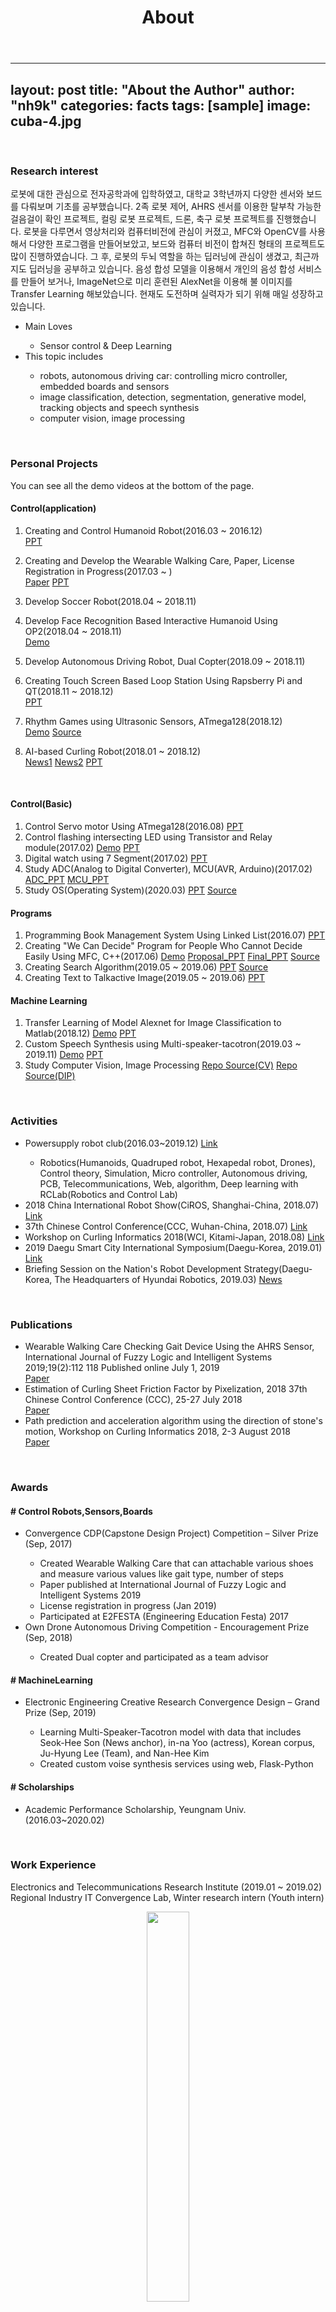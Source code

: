 ﻿---
layout: misc
title: About
---

---
layout: post
title: "About the Author"
author: "nh9k"
categories: facts
tags: [sample]
image: cuba-4.jpg
---

<br>
<h3>Research interest</h3>

로봇에 대한 관심으로 전자공학과에 입학하였고,
대학교 3학년까지 다양한 센서와 보드를 다뤄보며 기초를 공부했습니다.
2족 로봇 제어, AHRS 센서를 이용한 탈부착 가능한 걸음걸이 확인 프로젝트, 컬링 로봇 프로젝트, 드론, 축구 로봇 프로젝트를 진행했습니다.
로봇을 다루면서 영상처리와 컴퓨터비전에 관심이 커졌고, MFC와 OpenCV를 사용해서 다양한 프로그램을 만들어보았고,
보드와 컴퓨터 비전이 합쳐진 형태의 프로젝트도 많이 진행하였습니다.
그 후, 로봇의 두뇌 역할을 하는 딥러닝에 관심이 생겼고, 최근까지도 딥러닝을 공부하고 있습니다.
음성 합성 모델을 이용해서 개인의 음성 합성 서비스를 만들어 보거나, ImageNet으로 미리 훈련된 AlexNet을 이용해 불 이미지를 Transfer Learning 해보았습니다.
현재도 도전하며 실력자가 되기 위해 매일 성장하고 있습니다.


<ul>
    <li>Main Loves</li>
    <ul>
        <li>Sensor control & Deep Learning</li>
    </ul>
        <li>This topic includes</li>
    <ul>
        <li>robots, autonomous driving car: controlling micro controller, embedded boards and sensors</li>
        <li>image classification, detection, segmentation, generative model, tracking objects and speech synthesis</li>
        <li>computer vision, image processing</li>
    </ul>
    
</ul>

<br>
<h3>Personal Projects</h3>
You can see all the demo videos at the bottom of the page.

<br>
<h4>Control(application)</h4>

1. Creating and Control Humanoid Robot(2016.03 ~ 2016.12)  
<a href="https://www.slideshare.net/ssuserf5270f/seminar-2legs-robotsnanheekim">PPT</a>  

2. Creating and Develop the Wearable Walking Care, Paper, License Registration in Progress(2017.03 ~ )  
<a href="http://www.ijfis.org/journal/view.html?uid=870&page=&sort=&scale=10&all_k=&s_t=wearable&s_a=&s_k=&s_v=&s_n=&spage=&pn=search&year=&vmd=Full">Paper</a> <a href="https://www.slideshare.net/ssuserf5270f/imu-sensornanheekim">PPT</a>

3. Develop Soccer Robot(2018.04 ~ 2018.11)</li>

4. Develop Face Recognition Based Interactive Humanoid Using OP2(2018.04 ~ 2018.11)  
<a href="https://blog.naver.com/PostView.nhn?blogId=kimnanhee97&logNo=221832900828&categoryNo=12&parentCategoryNo=&from=thumbnailList">Demo</a>

5. Develop Autonomous Driving Robot, Dual Copter(2018.09 ~ 2018.11)</li>

6. Creating Touch Screen Based Loop Station Using Rapsberry Pi and QT(2018.11 ~ 2018.12)  
<a href="https://www.slideshare.net/ssuserf5270f/digital-clock-using-7segmentnanheekim">PPT</a></li>

7. Rhythm Games using Ultrasonic Sensors, ATmega128(2018.12)  
<a href="https://blog.naver.com/kimnanhee97/221847029738">Demo</a> <a href="https://github.com/nh9k/Microcomputer-ATmega128">Source</a> 

8. AI-based Curling Robot(2018.01 ~ 2018.12)  
<a href="https://news.naver.com/main/read.nhn?mode=LPOD&mid=tvh&oid=448&aid=0000236792">News1</a>  <a href="http://pr.yu.ac.kr/01/view.php?BOARD=news&IDX=1709&PAGE=1&SEARCH1=title&SEARCH2=%EC%BB%AC%EB%A7%81">News2</a>  <a href="https://www.slideshare.net/ssuserf5270f/kalman-filternanheekim">PPT</a>

<br>

<h4>Control(Basic)</h4>
<ol>
  <li> Control Servo motor Using ATmega128(2016.08) <a href="https://www.slideshare.net/ssuserf5270f/servo-motornanheekim">PPT</a></li>
  <li> Control flashing intersecting LED using Transistor and Relay module(2017.02) <a href="https://blog.naver.com/kimnanhee97/221835318194">Demo</a> <a href="https://www.slideshare.net/ssuserf5270f/control-led-using-relay-module-and-transistornanheekim">PPT</a></li> 
  <li> Digital watch using 7 Segment(2017.02) <a href="https://www.slideshare.net/ssuserf5270f/digital-clock-using-7segmentnanheekim">PPT</a></li>
  <li> Study ADC(Analog to Digital Converter), MCU(AVR, Arduino)(2017.02) <a href="https://www.slideshare.net/ssuserf5270f/adcnanheekim">ADC_PPT</a> <a href="https://www.slideshare.net/ssuserf5270f/mcunanheekim">MCU_PPT</a></li>
  <li> Study OS(Operating System)(2020.03) <a href="https://www.slideshare.net/ssuserf5270f/os-study-mindmapnanheekim">PPT</a> <a href="https://github.com/nh9k/ThreadExample">Source</a></li>
</ol>
<h4>Programs</h4>
<ol>
  <li> Programming Book Management System Using Linked List(2016.07) <a href="https://www.slideshare.net/ssuserf5270f/book-management-systemnanheekim">PPT</a></li>
  <li> Creating "We Can Decide" Program for People Who Cannot Decide Easily Using MFC, C++(2017.06) <a href="https://blog.naver.com/kimnanhee97/221835305456">Demo</a> <a href="https://www.slideshare.net/ssuserf5270f/we-can-decideproposalnanheekim">Proposal_PPT</a> <a href="https://www.slideshare.net/ssuserf5270f/we-can-decidefinalnanheekim">Final_PPT</a> <a href="https://github.com/nh9k/Project_yu">Source</a></li>
  <li> Creating Search Algorithm(2019.05 ~ 2019.06) <a href="https://www.slideshare.net/ssuserf5270f/searching-algorithmnanheekim">PPT</a> <a href="https://github.com/nh9k/Searching_Engine">Source</a></li>
  <li> Creating Text to Talkactive Image(2019.05 ~ 2019.06) <a href="https://www.slideshare.net/ssuserf5270f/creating-text-to-talk-active-imagenanheekim">PPT</a></li> 
</ol>
<h4>Machine Learning</h4>
<ol>
  <li> Transfer Learning of Model Alexnet for Image Classification to Matlab(2018.12) <a href="https://blog.naver.com/kimnanhee97/221835564645">Demo</a> <a href="https://www.slideshare.net/ssuserf5270f/transfer-learning-of-model-alexnet-for-image-classification-to-matlab-nanheekim">PPT</a></li>
  <li> Custom Speech Synthesis using Multi-speaker-tacotron(2019.03 ~ 2019.11) <a href="https://blog.naver.com/PostView.nhn?blogId=kimnanhee97&Redirect=View&logNo=221832888061&categoryNo=12&isAfterWrite=true&isMrblogPost=false&isHappyBeanLeverage=true&contentLength=3790">Demo</a> <a href="https://www.slideshare.net/ssuserf5270f/custom-tts-using-multispeakertacotronnanheekim">PPT</a></li>
  <li> Study Computer Vision, Image Processing <a href="https://github.com/nh9k/Computer_vision">Repo Source(CV)</a> <a href="https://github.com/nh9k/Digital_Image_Processing">Repo Source(DIP)</a></li>
</ol>



<br>
<h3>Activities</h3>
<ul>
  <li>Powersupply robot club(2016.03~2019.12) <a href="https://cafe.naver.com/yupowersupply/1704">Link</a></li>
  <ul>
    <li>Robotics(Humanoids, Quadruped robot, Hexapedal robot, Drones), Control theory, Simulation, Micro controller, Autonomous driving, PCB, Telecommunications, Web, algorithm, Deep learning with RCLab(Robotics and Control Lab)</li>
  </ul>
  <li>2018 China International Robot Show(CiROS, Shanghai-China, 2018.07) <a href="http://en.ciros.com.cn/">Link</a></li>
  <li>37th Chinese Control Conference(CCC, Wuhan-China, 2018.07) <a href="http://ieeecss.org/event/37th-chinese-control-conference">Link</a></li>
  <li>Workshop on Curling Informatics 2018(WCI, Kitami-Japan, 2018.08) <a href="http://nlp.cs.kitami-it.ac.jp/curlingJP/workshop/">Link</a></li>
  <li>2019 Daegu Smart City International Symposium(Daegu-Korea, 2019.01) <a href="https://www.duco.or.kr/customer/notice/5130?currentPage=1">Link</a></li>
  <li>Briefing Session on the Nation's Robot Development Strategy(Daegu-Korea, The Headquarters of Hyundai Robotics, 2019.03) <a href="https://www.yeongnam.com/web/view.php?key=20190322.990011400573335">News</a></li>
</ul>


<br>
<h3>Publications</h3>
<ul>
  <li>Wearable Walking Care Checking Gait Device Using the AHRS Sensor, International Journal of Fuzzy Logic and Intelligent Systems 2019;19(2):112 118 Published online July 1, 2019</li>
  <a href="http://www.ijfis.org/journal/view.html?uid=870&page=&sort=&scale=10&all_k=&s_t=wearable&s_a=&s_k=&s_v=&s_n=&spage=&pn=search&year=&vmd=Full">Paper</a>
  <li>Estimation of Curling Sheet Friction Factor by Pixelization, 2018 37th Chinese Control Conference (CCC), 25-27 July 2018</li>
  <a href="https://ieeexplore.ieee.org/document/8484130/references#references">Paper</a>
  <li>Path prediction and acceleration algorithm using the direction of stone's motion, Workshop on Curling Informatics 2018, 2-3 August 2018</li>
  <a href="https://ipsj.ixsq.nii.ac.jp/ej/?action=pages_view_main&active_action=repository_view_main_item_detail&item_id=190739&item_no=1&page_id=13&block_id=8">Paper</a>
</ul>


<br>
<h3>Awards</h3>
<h4> # Control Robots,Sensors,Boards</h4>
<ul>
  <li>Convergence CDP(Capstone Design Project) Competition – Silver Prize (Sep, 2017)</li>
	<ul>
		<li>Created Wearable Walking Care that can attachable various shoes and measure various values like gait type, number of steps</li>
		<li>Paper published at International Journal of Fuzzy Logic and Intelligent Systems 2019</li>
		<li>License registration in progress (Jan 2019)</li>
		<li>Participated at E2FESTA (Engineering Education Festa) 2017</li>
	</ul>
  <li>Own Drone Autonomous Driving Competition - Encouragement Prize (Sep, 2018)</li>
  	<ul>
		<li>Created Dual copter and participated as a team advisor</li>
	</ul>
 </ul>
<h4> # MachineLearning</h4>
<ul>
  <li>Electronic Engineering Creative Research Convergence Design – Grand Prize (Sep, 2019)</li>
	<ul>
		<li>Learning Multi-Speaker-Tacotron model with data that includes Seok-Hee Son (News anchor), in-na Yoo (actress), Korean corpus, Ju-Hyung Lee (Team), and Nan-Hee Kim</li>
		<li>Created custom voise synthesis services using web, Flask-Python</li>
	</ul>
 </ul>
 <h4> # Scholarships</h4>
 <ul>
  <li>Academic Performance Scholarship, Yeungnam Univ. (2016.03~2020.02)</li>
 </ul>

<br>
<h3>Work Experience</h3>
Electronics and Telecommunications Research Institute (2019.01 ~ 2019.02)  
Regional Industry IT Convergence Lab, Winter research intern (Youth intern)

<figure>
	<center><img src="https://www.etri.re.kr/images/kor/layout_2019/logo.svg" width="40%"></center>
	<figcaption>Electronics and Telecommunications Research Institute</figcaption>
</figure>

NAVER WEBTOON CORP. (2020.01 ~ 2019.02)  
W AI Tech, AI research intern

<figure>
	<center><img src="https://webtoonscorp.com/img/spot_logo.png" width="20%"></center>
	<figcaption>Naver Webtoon Corp.</figcaption>
</figure>